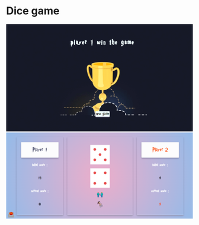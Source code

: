 # Dice game
![screenshot](/public/screenshots/1.png "screenshot")
![screenshot](/public/screenshots/2.png "screenshot")
